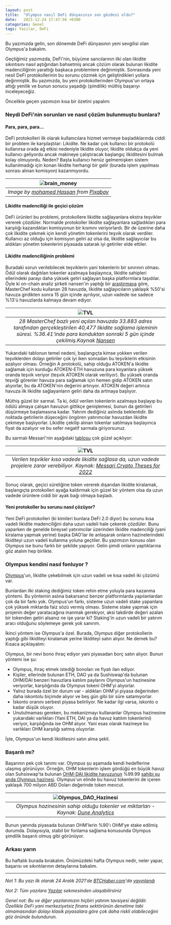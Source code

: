 ```yaml
---
layout: post
title:  "Olympus nasıl DeFi dünyasının son gözdesi oldu?"
date:   2021-12-24 17:47:56 +0300
categories: Genel
tags: Yazılar, DeFi
---
```



Bu yazımızda gelin, son dönemde DeFi dünyasının yeni sevgilisi olan Olympus'a bakalım. 

Geçtiğimiz yazımızda, DeFi'nin, büyüme sancılarının ilki olan likidite sıkıntısını nasıl aştığından bahsetmiş ancak çözüm olarak bulunan likidite madenciliğinin  yarattığı başkaca problemlere değinmiştik. Sonrasında yeni nesil DeFi protokollerinin bu sorunu çözmek için geliştirdikleri yollara değinmiştik. Bu yazımızda, bu yeni protokollerinden Olympus'un ortaya attığı yenilik ve bunun sonucu yaşadığı (şimdilik) müthiş başarıyı inceleyeceğiz. 

Öncelikle geçen yazımızın kısa bir özetini yapalım: 

### Neydi DeFi'nin sorunları ve nasıl çözüm bulunmuştu bunlara?

#### Para, para, para...
DeFi protokolleri ilk olarak kullanıcılara hizmet vermeye başladıklarında ciddi bir problem ile karşılaştılar: Likidite. Ne kadar çok kullanıcı bir protokolü kullanırsa orada ağ etkisi nedeniyle likidite oluyor, likidite oldukça da yeni kullanıcı geliyordu ancak makineye çalıştıracak başlangıç likiditesini bulmak kolay olmuyordu. Neden? Başta kullanıcı henüz gelmemişken sistem kullanılmadığı için konan likidite herhangi bir gelir (burada işlem yapılması sonrası alınan komisyon) kazanmıyordu.

| ![brain_money](/assets/head-6848580_800.png)|
|:--:| 
| *Image by [mohamed Hassan](https://pixabay.com/users/mohamed_hassan-5229782/) from [Pixabay](https://pixabay.com/)*|

#### Likidite madenciliği ile geçici çözüm
DeFi ürünleri bu problemi, protokollere likidite sağlayanlara ekstra teşvikler vererek çözdüler. Normalde protokoller likidite sağlayanlara sağladıkları para karşılığı kazandıkları komisyonun bir kısmını veriyorlardı. Bir de üzerine daha çok likidite çekmek için kendi yönetim tokenlerini teşvik olarak verdiler. Kullanıcı az olduğu için komisyon geliri az olsa da, likidite sağlayıcılar bu aldıkları yönetim tokenlerini piyasada satarak iyi getiriler elde ettiler.  

#### Likidite madenciliğinin problemi
Buradaki sorun verilebilecek teşviklerin yani tokenlerin bir sınırının olması. Ödül olarak dağıtılan tokenler azalmaya başlayınca, likidite sahipleri ellerindeki parayı daha yüksek getiri sağlayan başka platformlara taşıdılar. Öyle ki on-chain analiz şirketi nansen'in yaptığı bir [araştırmaya](https://www.nansen.ai/research/all-hail-masterchef-analysing-yield-farming-activity) göre, MasterChef kodu kullanan 28 havuzda, likidite sağlayıcıların yaklaşık %50'si havuza girdikten sonra 15 gün içinde ayrılıyor, uzun vadede ise sadece %13'ü havuzlarda kalmaya devam ediyor.

|![TVL](/assets/Nansen_arastirma_800.png)|
|:--:| 
| *28 MasterChef bazlı yeni açılan havuzda 33.883 adres tarafından gerçekleştirilen 40,477 likidite sağlama işleminin süresi. %36.41'inde para konduktan sonraki 5 gün içinde çekilmiş.Kaynak [Nansen](https://www.nansen.ai/research/all-hail-masterchef-analysing-yield-farming-activity)*|

Yukarıdaki tablonun temel nedeni, başlangıçta kimse yokken verilen teşviklerden dolayı getiriler çok iyi iken sonradan bu teşviklerin etkisinin azalıyor olması. Örneğin A protokolü, sahip olduğu ATOKEN'a likidite sağlamak için kurduğu ATOKEN-ETH havuzuna para koyanlara yüksek oranda teşvik veriyor (teşvik ATOKEN olarak veriliyor). Bu yüksek oranda teşviği görenler havuza para sağlamak için hemen gidip ATOKEN satın alıyorlar, bu da ATOKEN'nin değerini artırıyor. ATOKEN değeri artınca havuza ilk likidite sağlayanların geliri daha da artmaya başlıyor.

Müthiş güzel bir sarmal. Ta ki, ödül verilen tokenlerin azalmaya başlayıp bu ödülü almaya çalışan havuzun gittikçe genişlemesi, bunun da getirileri düşürmeye başlamasına kadar. Yatırım dediğiniz aslında beklentidir. Bir noktada getirilerin düşeceğini öngören yatırımcılar havuzdan likidite çekmeye başlıyorlar. Likidite çekilip alınan tokenlar satılmaya başlayınca fiyat da azalıyor ve bu sefer negatif sarmala giriyorsunuz.

Bu sarmalı Messari'nin aşağıdaki [tablosu](https://messari.io/article/olympus-pro-protocol-owned-liquidity-as-a-service?referrer=grid-view) çok güzel açıklıyor: 

|![TVL](/assets/messari_pool_liquidity_800.png)|
|:--:| 
| *Verilen teşvikler kısa vadede likidite sağlasa da, uzun vadede projelere zarar verebiliyor. Kaynak: [Messari Crypto Theses for 2022](https://messari.io/crypto-theses-for-2022)*|

Sonuç olarak, geçici süreliğine token vererek dışarıdan likidite kiralamak, başlangıçta protokolleri ayağa kaldırmak için güzel bir yöntem olsa da uzun vadede ürünlere ciddi bir ayak bağı olmaya başladı.

#### Yeni protokoller bu sorunu nasıl çözüyor?

Yeni DeFi protokolleri (ki kimileri bunlara DeFi 2.0 diyor) bu sorunu kısa vadeli likidite madenciliğini daha uzun vadeli hale çekerek çözdüler. Bunu yaparken de genelde bireysel yatırımcılar üzerinden likidite madenciliği (yani kiralama yapmak yerine) başka DAO'lar ile anlaşarak onların hazinelerindeki likiditeyi uzun vadeli kullanma yoluna geçtiler. Bu yazımızın konusu olan Olympus ise bunu farklı bir şekilde yapıyor. Gelin şimdi onların yaptıklarına göz atalım hep birlikte.

### Olympus kendini nasıl fonluyor ?
[Olympus](https://www.olympusdao.finance/)'un, likidite çekebilmek için uzun vadeli ve kısa vadeli iki çözümü var.

Bunlardan ilki staking dediğimiz token rehin etme yoluyla para kazanma yöntemi. Bu yöntemin aslına bakarsanız benzer platformlarda yapılanlardan çok da bir farkı yok. Olympus'un farkı, sisteme uzun vadeli stake yapanlara çok yüksek miktarda faiz sözü vermiş olması. Sisteme stake yapmak için projenin değer yaratacağına inanmak gerekiyor, aksi takdirde değeri azalan bir tokenden getiri alsanız ne işe yarar ki? Staking'in uzun vadeli bir yatırım aracı olduğunu söylemeye gerek yok sanırım.

İkinci yöntem ise Olympus'a özel. Burada, Olympus diğer protokollerin yaptığı gibi likiditeyi kiralamak yerine likiditeyi satın alıyor. Ne demek bu? Kısaca açıklayalım:

Olympus, bir nevi bono ihraç ediyor yani piyasadan borç satın alıyor. Bunun yöntemi ise şu: 
- Olympus, ihraç etmek istediği bonoları ve fiyatı ilan ediyor. 
- Kişiler, ellerinde bulunan ETH, DAO ya da Sushiswap'da bulunan OHM/DAI benzeri havuzlara katılım paylarını Olympus'un hazinesine veriyorlar, karşılığında da Olympus tokeni OHM'yi alıyorlar. 
- Yalnız burada özel bir durum var - aldıkları OHM'yi piyasa değerinden daha iskontolu biçimde alıyor ve beş gün gibi bir süre satamıyorlar. 
- İskonto oranını serbest piyasa belirliyor. Ne kadar ilgi varsa, iskonto o kadar düşük oluyor. 
- Unutulmaması gereken, bu mekanizmayı kullananlar Olympus hazinesine yukarıdaki varlıkları (Yani ETH, DAI ya da havuz katılım tokenlerini) veriyor, karşılığında ise OHM alıyor. Yani esas olarak hazineye bu varlıkları OHM karşılığı satmış oluyorlar. 

İşte, Olympus'un kendi likiditesini satın alma şekli.

### Başarılı mı?
Başarının pek çok tanımı var. Olympus şu aşamada kendi hedeflerine ulaşmış görünüyor. Örneğin, OHM tokenlerin işlem gördüğü en büyük havuz olan Suhsiswap'ta bulunan [OHM-DAI likidite havuzunun](https://analytics.sushi.com/tokens/0x64aa3364f17a4d01c6f1751fd97c2bd3d7e7f1d5) %99.99 [sahibi şu anda Olympus hazinesi](https://app.olympusdao.finance/#/dashboard). Olympus'un elinde bu havuz tokenlerini de içeren yaklaşık 700 milyon ABD Doları değerinde token mevcut. 

|![Olympus_DAO_Hazinesi](/assets/OlympusDAO_Hazinesi_800.png)|
|:--:| 
| *Olympus hazinesinin sahip olduğu tokenler ve miktarları -  Kaynak: [Dune Analytics](https://dune.xyz/shadow/Olympus-(OHM))*|

Bunun yanında piyasada bulunan OHM'lerin %90'ı OHM'ye stake edilmiş durumda. Dolayısıyla, stabil bir fonlama sağlama konusunda Olympus şimdilik başarılı olmuş gibi görünüyor. 

### Arkası yarın
Bu haftalık burada bırakalım. Önümüzdeki hafta Olympus nedir, neler yapar, başarısı ve sıkıntılarının detaylarına bakalım. 

---

*Not 1: Bu yazı ilk olarak 24 Aralık 2021'de [BTCHaber.com](https://www.btchaber.com/)'da [yayınlandı]()*

*Not 2: Tüm yazılara [Yazılar](/articles/) sekmesinden ulaşabilirsiniz*

*Genel not: Bu ve diğer yazılarımızın hiçbiri yatırım tavsiyesi değildir. Özellikle DeFi yani merkeziyetsiz finans sektörünün denetime tabi olmamasından dolayı klasik piyasalara göre çok daha riskli olabileceğini göz önünde bulundurun.*
